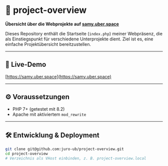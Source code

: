 # 📁 project-overview

**Übersicht über die Webprojekte auf [samy.uber.space](https://samy.uber.space)**

Dieses Repository enthält die Startseite (`index.php`) meiner Webpräsenz, die als Einstiegspunkt für verschiedene Unterprojekte dient. Ziel ist es, eine einfache Projektübersicht bereitzustellen.

---

## 🔗 Live-Demo

[https://samy.uber.space](https://samy.uber.space)

---


## ⚙️ Voraussetzungen

- PHP 7+ (getestet mit 8.2)
- Apache mit aktiviertem `mod_rewrite`

---

## 🛠️ Entwicklung & Deployment

```bash
git clone git@github.com:juro-ub/project-overview.git
cd project-overview
# Verzeichnis als VHost einbinden, z. B. project-overview.local
